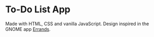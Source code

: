 # To-Do List App

Made with HTML, CSS and vanilla JavaScript. Design inspired in the GNOME app [Errands](https://apps.gnome.org/es/List/).
